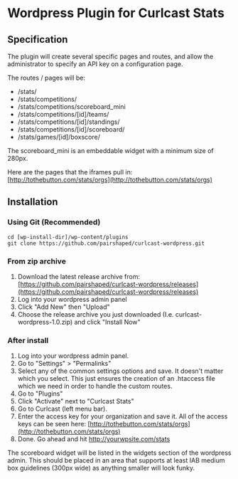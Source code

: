 # Wordpress Plugin for Curlcast Stats

## Specification

The plugin will create several specific pages and routes, and allow the administrator to specify an API key on a configuration page.

The routes / pages will be:
* /stats/
* /stats/competitions/
* /stats/competitions/scoreboard_mini
* /stats/competitions/[id]/teams/
* /stats/competitions/[id]/standings/
* /stats/competitions/[id]/scoreboard/
* /stats/games/[id]/boxscore/

The scoreboard_mini is an embeddable widget with a minimum size of 280px.

Here are the pages that the iframes pull in:
[http://tothebutton.com/stats/orgs](http://tothebutton.com/stats/orgs)


## Installation

### Using Git (Recommended)
```
cd [wp-install-dir]/wp-content/plugins
git clone https://github.com/pairshaped/curlcast-wordpress.git
```

### From zip archive
1. Download the latest release archive from: [https://github.com/pairshaped/curlcast-wordpress/releases](https://github.com/pairshaped/curlcast-wordpress/releases)
2. Log into your wordpress admin panel
3. Click "Add New" then "Upload"
4. Choose the release archive you just downloaded (I.e. curlcast-wordpress-1.0.zip) and click "Install Now"


### After install
1. Log into your wordpress admin panel.
2. Go to "Settings" > "Permalinks"
3. Select any of the common settings options and save. It doesn't matter which you select. This just ensures the creation of an .htaccess file which we need in order to handle the custom routes.
4. Go to "Plugins"
5. Click "Activate" next to "Curlcast Stats"
6. Go to Curlcast (left menu bar).
7. Enter the access key for your organization and save it. All of the access keys can be seen here: [http://tothebutton.com/stats/orgs](http://tothebutton.com/stats/orgs)
8. Done. Go ahead and hit http://yourwpsite.com/stats

The scoreboard widget will be listed in the widgets section of the wordpress admin. This should be placed in an area that supports at least IAB medium box guidelines (300px wide) as anything smaller will look funky.



